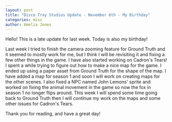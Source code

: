 ```yaml
---
layout: post
title: "Disco Tray Studios Update - November 6th - My Birthday"
categories: misc
author: Amelia Jones
---
```


Hello! This is a late update for last week. Today is also my birthday!

Last week I tried to finish the camera zooming feature for Ground Truth and it seemed to mostly work for me, but I think I will be revisiting it and fixing a few other things in the game. 
I have also started working on Cadron's Tears! I spent a while trying to figure out how to make a nice map for the game. I ended up using a paper asset from Ground Truth for the shape of the map. I have added a map for season 1 and soon I will work on creating maps for the other scenes. I also fixed a NPC named John Lemons' sprite and worked on fixing the animal movement in the game so now the fox in season 1 no longer flips around.
This week I will spend some time going back to Ground Truth then I will continue my work on the maps and some other issues for Cadron's Tears.

Thank you for reading, and have a great day!
